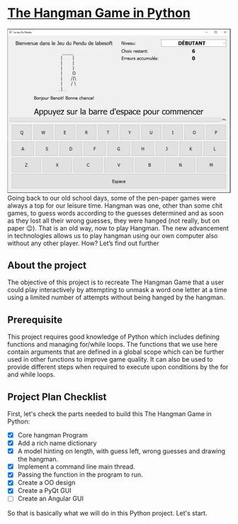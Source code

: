 # [The Hangman Game in Python](https://data-flair.training/blogs/hangman-game-python-code/)
![img.png](img.png)
Going back to our old school days, some of the pen-paper games were always a top for
our leisure time. Hangman was one, other than some chit games, to guess words according
to the guesses determined and as soon as they lost all their wrong guesses, they were
hanged (not really, but on paper 😉). That is an old way, now to play Hangman. The new
advancement in technologies allows us to play hangman using our own computer also 
without any other player. How? Let’s find out further

## About the project
The objective of this project is to recreate The Hangman Game that a user could
play interactively by attempting to unmask a word one letter at a time using a
limited number of attempts without being hanged by the hangman.

## Prerequisite
This project requires good knowledge of Python which includes defining functions and 
managing for/while loops. The functions that we use here contain arguments that are
defined in a global scope which can be further used in other functions to improve game
quality. It can also be used to provide different steps when required to execute upon
conditions by the for and while loops.

## Project Plan Checklist
First, let's check the parts needed to build this The Hangman Game in Python:

- [X] Core hangman Program
- [X] Add a rich name dictionary
- [X] A model hinting on length, with guess left, wrong guesses and drawing 
the hangman.
- [X] Implement a command line main thread.
- [X] Passing the function in the program to run.
- [X] Create a OO design
- [X] Create a PyQt GUI
- [ ] Create an Angular GUI

So that is basically what we will do in this Python project. Let's start.

